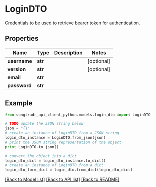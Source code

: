 # LoginDTO

Credentials to be used to retrieve bearer token for authentication.

## Properties

Name | Type | Description | Notes
------------ | ------------- | ------------- | -------------
**username** | **str** |  | [optional] 
**version** | **str** |  | [optional] 
**email** | **str** |  | 
**password** | **str** |  | 

## Example

```python
from songtradr_api_client_python.models.login_dto import LoginDTO

# TODO update the JSON string below
json = "{}"
# create an instance of LoginDTO from a JSON string
login_dto_instance = LoginDTO.from_json(json)
# print the JSON string representation of the object
print LoginDTO.to_json()

# convert the object into a dict
login_dto_dict = login_dto_instance.to_dict()
# create an instance of LoginDTO from a dict
login_dto_form_dict = login_dto.from_dict(login_dto_dict)
```
[[Back to Model list]](../README.md#documentation-for-models) [[Back to API list]](../README.md#documentation-for-api-endpoints) [[Back to README]](../README.md)


